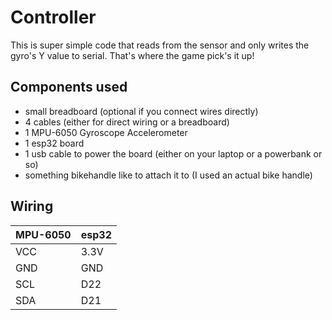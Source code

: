 # Controller

This is super simple code that reads from the sensor and only writes the gyro's Y value to serial. That's where the game pick's it up!

## Components used

- small breadboard (optional if you connect wires directly)
- 4 cables (either for direct wiring or a breadboard)
- 1 MPU-6050 Gyroscope Accelerometer
- 1 esp32 board
- 1 usb cable to power the board (either on your laptop or a powerbank or so)
- something bikehandle like to attach it to (I used an actual bike handle)

## Wiring

| MPU-6050 | esp32 |
|-----|----|
| VCC | 3.3V |
| GND | GND |
| SCL | D22 |
| SDA | D21 |

